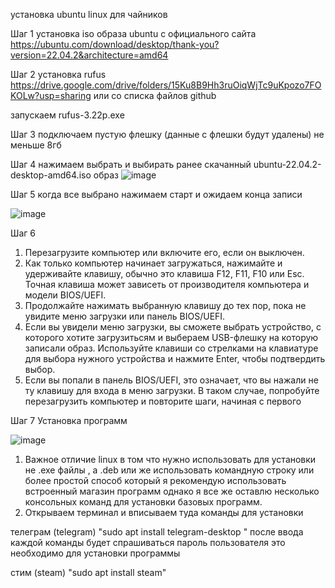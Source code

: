 установка ubuntu linux для чайников 


Шаг 1 
установка iso образа ubuntu с официального сайта https://ubuntu.com/download/desktop/thank-you?version=22.04.2&architecture=amd64

Шаг 2 
установка rufus https://drive.google.com/drive/folders/15Ku8B9Hh3ruOiqWjTc9uKpozo7FOKOLw?usp=sharing или со списка файлов github

запускаем rufus-3.22p.exe

Шаг 3 
подключаем пустую флешку (данные с флешки будут удалены) не меньше 8гб

Шаг 4
нажимаем выбрать и выбирать ранее скачанный ubuntu-22.04.2-desktop-amd64.iso образ
 ![image](https://github.com/Volproil/ubuntu-linux-install/assets/88111301/da0005b1-66e0-4be6-a692-9975b73bdf79)

Шаг 5 
когда все выбрано нажимаем старт и ожидаем конца записи 




![image](https://github.com/Volproil/ubuntu-linux-install/assets/88111301/12f19f91-0175-444c-bd14-fedc1b9a6a8d)



Шаг 6 
1. Перезагрузите компьютер или включите его, если он выключен.
2. Как только компьютер начинает загружаться, нажимайте и удерживайте клавишу, обычно это клавиша F12, F11, F10 или Esc. Точная клавиша может зависеть от производителя компьютера и модели BIOS/UEFI.
3. Продолжайте нажимать выбранную клавишу до тех пор, пока не увидите меню загрузки или панель BIOS/UEFI.
4. Если вы увидели меню загрузки, вы сможете выбрать устройство, с которого хотите загрузитьсям и выбераем  USB-флешку на которую записали образ. Используйте клавиши со стрелками на клавиатуре для выбора нужного устройства и нажмите Enter, чтобы подтвердить выбор.
5. Если вы попали в панель BIOS/UEFI, это означает, что вы нажали не ту клавишу для входа в меню загрузки. В таком случае, попробуйте перезагрузить компьютер и повторите шаги, начиная с первого


Шаг 7 Установка программ 

![image](https://github.com/Volproil/ubuntu-linux-install/assets/88111301/8dc22cb6-4eb6-47a3-9db5-3cdfac3a3010)

1. Важное отличие linux в том что нужно использовать для установки не .exe файлы , а .deb или же использовать командную строку или более простой способ который я рекомендую использовать встроенный магазин программ однако я все же оставлю несколько консольных команд для установки базовых программ.
2. Открываем терминал и вписываем туда команды для установки 

телеграм (telegram) 
"sudo apt install telegram-desktop "
после ввода каждой команды будет спрашиваться пароль пользователя это необходимо для установки программы 

стим (steam)   "sudo apt install steam"






 

